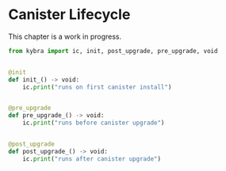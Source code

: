 # Canister Lifecycle

This chapter is a work in progress.

```python
from kybra import ic, init, post_upgrade, pre_upgrade, void


@init
def init_() -> void:
    ic.print("runs on first canister install")


@pre_upgrade
def pre_upgrade_() -> void:
    ic.print("runs before canister upgrade")


@post_upgrade
def post_upgrade_() -> void:
    ic.print("runs after canister upgrade")
```
